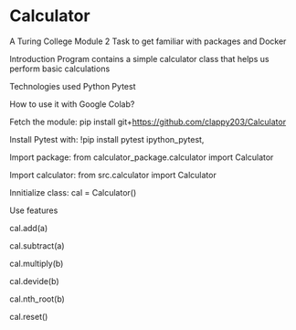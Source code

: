 # Calculator

A Turing College Module 2 Task to get familiar with packages and Docker

Introduction
Program contains a simple calculator class that helps us perform basic calculations

Technologies used
Python
Pytest

How to use it with Google Colab?

Fetch the module: pip install git+https://github.com/clappy203/Calculator

Install Pytest with: !pip install pytest ipython_pytest,

Import package: from calculator_package.calculator import Calculator

Import calculator: from src.calculator import Calculator

Innitialize class: cal = Calculator()

Use features

cal.add(a)

cal.subtract(a)

cal.multiply(b)

cal.devide(b)

cal.nth_root(b)

cal.reset()